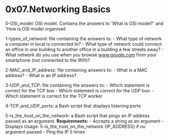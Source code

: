 # 0x07.Networking Basics

0-OSI_model: OSI model. Contains the answers to 'What is OSI model?' and 'How is OSI model organised

1-types_of_netword: file containing the answers to:
	- What type of network a computer in local is connected to?
	- What type of network could connect an office in one building to another office in a building a few streets away?
	- What network do you use when you browse www.google.com from your smartphone (not connected to the Wifi)?

2-MAC_and_IP_address: file containing answers to:
	- What is a MAC address?
	- What is an IP address?

3-UDP_and_TCP: file containing the answers to:
	- Which statement is correct for the TCP box
	- Which statement is correct for the UDP box:
	- Which statement is correct for the TCP worker

4-TCP_and_UDP_ports: a Bash script that displays listening ports

5-is_the_host_on_the_network: a Bash script that pings an IP address passed as an argument.
	__Requirements:__
	- Accepts a string as an argument
	- Displays Usage: 5-is_the_host_on_the_network {IP_ADDRESS} if no argument passed
	- Ping the IP 5 times

